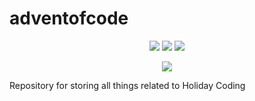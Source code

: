 # adventofcode
<p align="center">
<img src ="https://img.shields.io/github/repo-size/aashek/adventofcode?style=plastic">
<img src ="https://img.shields.io/github/last-commit/aashek/adventofcode?style=plastic">
<img src ="https://img.shields.io/github/commit-activity/w/aashek/adventofcode?style=plastic">
</p>
<p align="center">
<img src ="https://img.shields.io/github/watchers/aashek/adventofcode?style=social">
</p>

Repository for storing all things related to Holiday Coding
